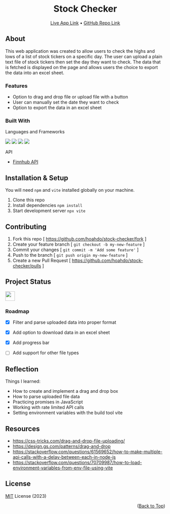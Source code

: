 <a name="top-of-page"></a>
<!--- Title Section --->

<div align="center">
	<h1>Stock Checker</h1>
	<a href="https://admirable-baklava-19e12f.netlify.app/">Live App Link</a> &#x2022 <a href="https://github.com/hoahdo/stock-checker">GitHub Repo Link</a>
</div>


<!--- About Section --->

## About
This web application was created to allow users to check the highs and lows of a list of stock tickers on a specific day. The user can upload a plain text file of stock tickers then set the day they want to check. The data that is fetched is displayed on the page and allows users the choice to export the data into an excel sheet.

### Features

* Option to drag and drop file or upload file with a button
* User can manually set the date they want to check
* Option to export the data in an excel sheet

### Built With

Languages and Frameworks

<img src="https://img.shields.io/badge/HTML5-E34F26?style=for-the-badge&logo=html5&logoColor=white"/>
<img src="https://img.shields.io/badge/CSS3-1572B6?style=for-the-badge&logo=css3&logoColor=white"/>
<img src="https://img.shields.io/badge/JavaScript-323330?style=for-the-badge&logo=javascript&logoColor=F7DF1E"/>
<img src="https://img.shields.io/badge/React-20232A?style=for-the-badge&logo=react&logoColor=61DAFB"/>
 
API
* [Finnhub API](https://finnhub.io/docs/api)


<!--- Installation & Setup Section --->

## Installation & Setup

You will need `npm` and `vite` installed globally on your machine.
 1. Clone this repo
 2. Install dependencies `npm install` 
 3. Start development server `npx vite`
  

<!--- Contributing Section--->

## Contributing

1. Fork this repo [ https://github.com/hoahdo/stock-checker/fork ]
2. Create your feature branch [ `git checkout -b my-new-feature` ]
3. Commit your changes [ `git commit -m 'Add some feature'` ]
4. Push to the branch [ `git push origin my-new-feature` ]
5. Create a new Pull Request [ https://github.com/hoahdo/stock-checker/pulls ]


<!--- Status Section --->

## Project Status

<a href="https://www.repostatus.org/#active"><img src="https://www.repostatus.org/badges/latest/active.svg" height="30"/></a>


### Roadmap

- [x] Filter and parse uploaded data into proper format
- [x] Add option to download data in an excel sheet
- [x] Add progress bar
- [ ] Add support for other file types


<!--- Reflection Section --->

## Reflection

Things I learned:
* How to create and implement a drag and drop box
* How to parse uploaded file data
* Practicing promises in JavaScript
* Working with rate limited API calls
* Setting environment variables with the build tool vite


<!--- Resources Section --->

## Resources

* https://css-tricks.com/drag-and-drop-file-uploading/
* https://design.gs.com/patterns/drag-and-drop
* https://stackoverflow.com/questions/61569652/how-to-make-multiple-api-calls-with-a-delay-between-each-in-node-js
* https://stackoverflow.com/questions/70709987/how-to-load-environment-variables-from-env-file-using-vite


<!--- License Section --->

## License
[MIT](LICENSE) License (2023)

<p align="right">(<a href="#top-of-page">Back to Top</a>)</p>